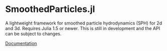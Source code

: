 # SmoothedParticles.jl
A lightweight framework for smoothed particle hydrodynamics (SPH) for 2d and 3d. Requires Julia 1.5 or newer.
This is still in development and the API can be subject to changes.


[Documentation](https://ondrejkincl.github.io/SmoothedParticles.jl/dev/index.html)
